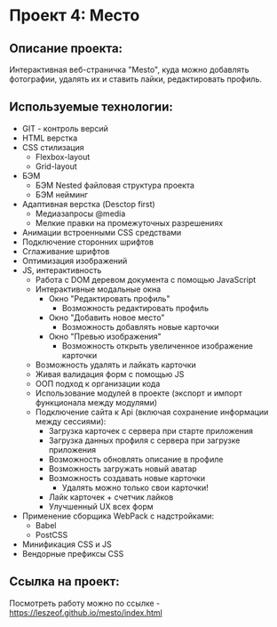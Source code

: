 # Проект 4: Место

## **Описание проекта:**
Интерактивная веб-страничка "Mesto", куда можно добавлять фотографии, удалять их и ставить лайки, редактировать профиль.

## **Используемые технологии:**
* GIT - контроль версий
* HTML верстка
* CSS стилизация
  * Flexbox-layout
  * Grid-layout
* БЭМ
  * БЭМ Nested файловая структура проекта
  * БЭМ нейминг
* Адаптивная верстка (Desctop first)
  * Медиазапросы @media
  * Мелкие правки на промежуточных разрешениях
* Анимации встроенными CSS средствами
* Подключение сторонних шрифтов
* Сглаживание шрифтов
* Оптимизация изображений
* JS, интерактивность
  * Работа с DOM деревом документа с помощью JavaScript
  * Интерактивные модальные окна
    * Окно "Редактировать профиль"
      * Возможность редактировать профиль
    * Окно "Добавить новое место"
      * Возможность добавлять новые карточки
    * Окно "Превью изображения"
      * Возможность открыть увеличенное изображение карточки
  * Возможность удалять и лайкать карточки
  * Живая валидация форм с помощью JS
  * ООП подход к организации кода
  * Использование модулей в проекте (экспорт и импорт функционала между модулями)
  * Подключение сайта к Api (включая сохранение информации между сессиями):
    * Загрузка карточек с сервера при старте приложения
    * Загрузка данных профиля с сервера при загрузке приложения
    * Возможность обновлять описание в профиле
    * Возможность загружать новый аватар
    * Возможность создавать новые карточки
      * Удалять можно только свои карточки!
    * Лайк карточек + счетчик лайков
    * Улучшенный UX всех форм
* Применение сборщика WebPack с надстройками:
  * Babel
  * PostCSS
* Минификация CSS и JS
* Вендорные префиксы CSS


## **Ссылка на проект:**
Посмотреть работу можно по ссылке - https://leszeof.github.io/mesto/index.html
